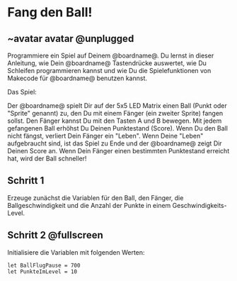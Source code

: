 # Fang den Ball!

## ~avatar avatar @unplugged

Programmiere ein Spiel auf Deinem @boardname@.
Du lernst in dieser Anleitung, wie Dein @boardname@ Tastendrücke auswertet, wie Du Schleifen programmieren kannst und wie Du 
die Spielefunktionen von Makecode für @boardname@ benutzen kannst.

Das Spiel:  

Der @boardname@ spielt Dir auf der 5x5 LED Matrix einen Ball (Punkt oder "Sprite" genannt) zu, den Du mit einem Fänger (ein zweiter Sprite) 
fangen sollst. Den Fänger kannst Du mit den Tasten A und B bewegen. 
Mit jedem gefangenen Ball erhöhst Du Deinen Punktestand (Score). Wenn Du den Ball nicht fängst, verliert Dein Fänger ein "Leben".
Wenn Deine "Leben" aufgebraucht sind, ist das Spiel zu Ende und der @boardname@ zeigt Dir Deinen Score an.
Wenn Dein Fänger einen bestimmten Punktestand erreicht hat, wird der Ball schneller!


## Schritt 1

Erzeuge zunächst die Variablen für den Ball, den Fänger, die Ballgeschwindigkeit und die Anzahl der Punkte in einem Geschwindigkeits-Level.


## Schritt 2 @fullscreen

Initialisiere die Variablen mit folgenden Werten:

```blocks
let BallFlugPause = 700
let PunkteImLevel = 10
```
